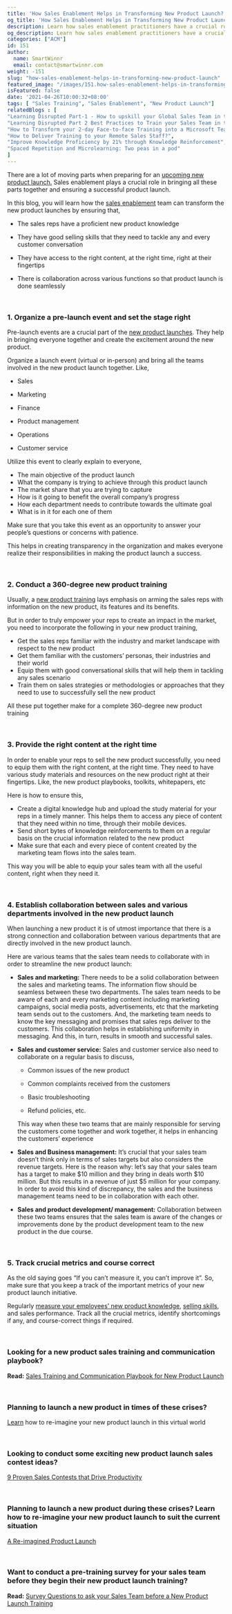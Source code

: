 ```yaml
---
title: 'How Sales Enablement Helps in Transforming New Product Launch?'
og_title: 'How Sales Enablement Helps in Transforming New Product Launch?'
description: Learn how sales enablement practitioners have a crucial role to play in transforming new product launches
og_description: Learn how sales enablement practitioners have a crucial role to play in transforming new product launches
categories: ["ACM"]
id: 151
author:
  name: SmartWinnr
  email: contact@smartwinnr.com
weight: -151
slug: "how-sales-enablement-helps-in-transforming-new-product-launch"
featured_image: "/images/151.how-sales-enablement-helps-in-transforming-new-product-launch.jpeg"
isFeatured: false
date: '2021-04-26T10:00:32+08:00'
tags: [ "Sales Training", "Sales Enablement", "New Product Launch"]
relatedBlogs : [
"Learning Disrupted Part-1 - How to upskill your Global Sales Team in this Post Pandemic Virtual Environment",
"Learning Disrupted Part 2 Best Practices to Train your Sales Team in this Post-pandemic Virtual World",
"How to Transform your 2-day Face-to-face Training into a Microsoft Teams Virtual Training?",
"How to Deliver Training to your Remote Sales Staff?",
"Improve Knowledge Proficiency by 21% through Knowledge Reinforcement",
"Spaced Repetition and Microlearning: Two peas in a pod"
]
---
```


There are a lot of moving parts when preparing for an <a href="https://www.smartwinnr.com/post/re-imagined-product-launch/" target="_blank">upcoming new product launch.</a> Sales enablement plays a crucial role in bringing all these parts together and ensuring a successful product launch.

  
In this blog, you will learn how the [sales enablement](https://www.smartwinnr.com/post/sales-enablement-part-2-the-sales-enablement-2021-yearly-planning-guide/) team can transform the new product launches by ensuring that,

-   The sales reps have a proficient new product knowledge
    
-   They have good selling skills that they need to tackle any and every customer conversation
    
-   They have access to the right content, at the right time, right at their fingertips
    
-   There is collaboration across various functions so that product launch is done seamlessly

<br>

### **1. Organize a pre-launch event and set the stage right**
    

Pre-launch events are a crucial part of the [new product launches](https://www.smartwinnr.com/post/design-sales-contest-for--new-product-launch/). They help in bringing everyone together and create the excitement around the new product.

  

Organize a launch event (virtual or in-person) and bring all the teams involved in the new product launch together. Like,

-   Sales
    
-   Marketing
    
-   Finance
    
-   Product management
    
-   Operations
    
-   Customer service

<div class="ml_special_div_blog ml-margin-bottom10">
  <div class="ml_special_div_blog_content ml-margin-top10 ml-margin-bottom10">
    <p>
    Utilize this event to clearly explain to everyone, 
      <ul>
        <li>The main objective of the product launch </li>
        <li> What the company is trying to achieve through this product launch</li>
        <li>The market share that you are trying to capture </li>
        <li>How is it going to benefit the overall company’s progress</li>
        <li>How each department needs to contribute towards the ultimate goal </li>
       <li> What is in it for each one of them </li>
      </ul>
    </p>
  </div>
</div>

Make sure that you take this event as an opportunity to answer your people’s questions or concerns with patience.

This helps in creating transparency in the organization and makes everyone realize their responsibilities in making the product launch a success.

<br>

### **2. Conduct a 360-degree new product training**
    

Usually, a [new product training](https://www.smartwinnr.com/post/sales-training-and-communication-playbook-for-new-product-launch/) lays emphasis on arming the sales reps with information on the new product, its features and its benefits.

<div class="ml_special_div_blog ml-margin-bottom10">
  <div class="ml_special_div_blog_content ml-margin-top10 ml-margin-bottom10">
    <p>
    But in order to truly empower your reps to create an impact in the market, you need to incorporate the following in your new product training,
    <ul>
      <li>Get the sales reps familiar with the industry and market landscape with respect to the new product</li>
      <li>Get them familiar with the customers’ personas, their industries and their world</li>
       <li> Equip them with good conversational skills that will help them in tackling any sales scenario</li>
      <li>Train them on sales strategies or methodologies or approaches that they need to use to successfully sell the new product</li>
    </ul>
    </p>
  </div>
</div>

All these put together make for a complete 360-degree new product training

<br>


### **3. Provide the right content at the right time**
    
In order to enable your reps to sell the new product successfully, you need to equip them with the right content, at the right time. They need to have various study materials and resources on the new product right at their fingertips. Like, the new product playbooks, toolkits, whitepapers, etc


<div class="ml_special_div_blog ml-margin-bottom10">
  <div class="ml_special_div_blog_content ml-margin-top10 ml-margin-bottom10">
    <p>
      Here is how to ensure this,
      <ul>
        <li>Create a digital knowledge hub and upload the study material for your reps in a timely manner. This helps them to access any piece of content that they need within no time, through their mobile devices. </li>
        <li>Send short bytes of knowledge reinforcements to them on a regular basis on the crucial information related to the new product</li>
        <li>Make sure that each and every piece of content created by the marketing team flows into the sales team. </li>
      </ul>
    </p>
  </div>
</div>

This way you will be able to equip your sales team with all the useful content, right when they need it.

<br>


### **4. Establish collaboration between sales and various departments involved in the new product launch**
    

When launching a new product it is of utmost importance that there is a strong connection and collaboration between various departments that are directly involved in the new product launch.

  
Here are various teams that the sales team needs to collaborate with in order to streamline the new product launch:

  

-   **Sales and marketing:** There needs to be a solid collaboration between the sales and marketing teams. The information flow should be seamless between these two departments. The sales team needs to be aware of each and every marketing content including marketing campaigns, social media posts, advertisements, etc that the marketing team sends out to the customers. And, the marketing team needs to know the key messaging and promises that sales reps deliver to the customers. This collaboration helps in establishing uniformity in messaging. And this, in turn, results in smooth and successful sales.
    
-   **Sales and customer service:** Sales and customer service also need to collaborate on a regular basis to discuss,
    
	-   Common issues of the new product
	    
	-   Common complaints received from the customers
	    
	-   Basic troubleshooting
	    
	-   Refund policies, etc.
    

    This way when these two teams that are mainly responsible for serving the customers come together and work together, it helps in enhancing the customers’ experience

-   **Sales and Business management:** It’s crucial that your sales team doesn’t think only in terms of sales targets but also considers the revenue targets. Here is the reason why: let’s say that your sales team has a target to make $10 million and they bring in deals worth $10 million. But this results in a revenue of just $5 million for your company. In order to avoid this kind of discrepancy, the sales and the business management teams need to be in collaboration with each other.
    

-   **Sales and product development/ management:** Collaboration between these two teams ensures that the sales team is aware of the changes or improvements done by the product development team to the new product in the due course.

<br>


### **5. Track crucial metrics and course correct**

As the old saying goes “If you can’t measure it, you can’t improve it”. So, make sure that you keep a track of the important metrics of your new product launch initiative.

  
Regularly [measure your employees’ new product knowledge](https://www.smartwinnr.com/post/gamified-assessments/), [selling skills](https://www.smartwinnr.com/post/best-practices-to-drive-video-coaching/), and sales performance. Track all the crucial metrics, identify shortcomings if any, and course-correct things if required.

<br>


### **Looking for a new product sales training and communication playbook?**

**Read:** [Sales Training and Communication Playbook for New Product Launch](https://smartwinnr.com/post/sales-training-and-communication-playbook-for-new-product-launch/)

<br>

### **Planning to launch a new product in times of these crises?**

[Learn](https://www.smartwinnr.com/post/re-imagined-product-launch/) how to re-imagine your new product launch in this virtual world

<br>

### **Looking to conduct some exciting new product launch sales contest ideas?**

[9 Proven Sales Contests that Drive Productivity](https://smartwinnr.com/post/9-proven-sales-contests-that-drive-productivity/)

 <br> 

### **Planning to launch a new product during these crises? Learn how to re-imagine your new product launch to suit the current situation**

[A Re-imagined Product Launch](https://smartwinnr.com/post/re-imagined-product-launch/)

<br>

### **Want to conduct a pre-training survey for your sales team before they begin their new product launch training?**

**Read:** [Survey Questions to ask your Sales Team before a New Product Launch Training](https://smartwinnr.com/post/survey-questions-to-ask-your-sales-team-before-new-product-launch-training/)